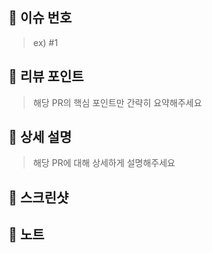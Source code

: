## 📌 이슈 번호

> ex) #1

## 💬 리뷰 포인트

> 해당 PR의 핵심 포인트만 간략히 요약해주세요

## 🚀 상세 설명

> 해당 PR에 대해 상세하게 설명해주세요

## 📸 스크린샷

## 📢 노트
